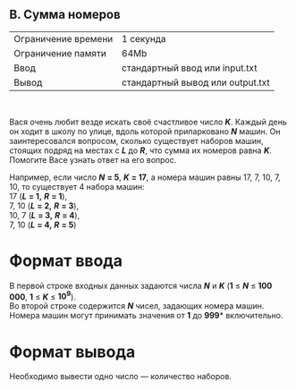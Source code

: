 ## B. Сумма номеров

|                     |           |
|---------------------|-----------|
| Ограничение времени | 1 секунда |
| Ограничение памяти  | 64Mb      |
| Ввод                | стандартный ввод или input.txt  |
| Вывод               | стандартный вывод или output.txt |

<br>

Вася очень любит везде искать своё счастливое число ***K***. Каждый день он ходит в школу по улице, вдоль которой припарковано ***N*** машин. Он заинтересовался вопросом, сколько существует наборов машин, стоящих подряд на местах с ***L*** до ***R***, что сумма их номеров равна ***K***. Помогите Васе узнать ответ на его вопрос.

Например, если число ***N*** **= 5**, ***K*** **= 17**, а номера машин равны 17, 7, 10, 7, 10, то существует 4 набора машин:  
17 (***L*** **= 1,** ***R*** **= 1**),  
7, 10 (***L*** **= 2,** ***R*** **= 3**),  
10, 7 (***L*** **= 3,** ***R*** **= 4**),  
7, 10 (***L*** **= 4,** ***R*** **= 5**)  

# Формат ввода

В первой строке входных данных задаются числа 
***N*** и ***K*** (**1** ≤ ***N*** ≤ **100 000**, **1** ≤ ***K*** ≤ **10<sup>9</sup>**).  
Во второй строке содержится ***N*** чисел, задающих номера машин. Номера машин могут принимать значения от **1** до **999*** включительно.

# Формат вывода

Необходимо вывести одно число — количество наборов.

